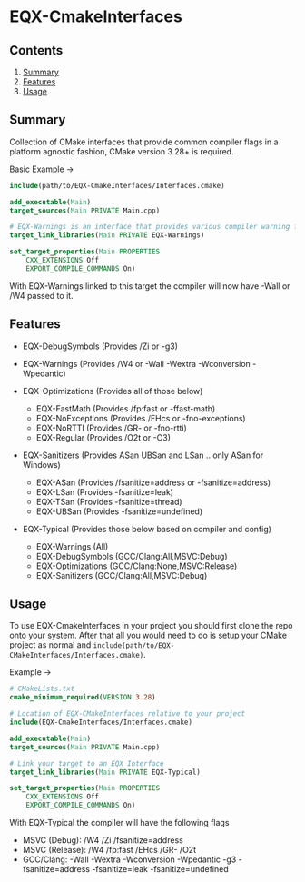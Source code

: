 # EQX-CmakeInterfaces

## Contents

1. [Summary](#summary)
2. [Features](#features)
3. [Usage](#usage)

## Summary <a name="summary"></a>

Collection of CMake interfaces that provide common compiler flags in a platform
agnostic fashion, CMake version 3.28+ is required.

Basic Example ->
```cmake
include(path/to/EQX-CmakeInterfaces/Interfaces.cmake)

add_executable(Main)
target_sources(Main PRIVATE Main.cpp)

# EQX-Warnings is an interface that provides various compiler warning flags
target_link_libraries(Main PRIVATE EQX-Warnings)

set_target_properties(Main PROPERTIES
    CXX_EXTENSIONS Off
    EXPORT_COMPILE_COMMANDS On)
```
With EQX-Warnings linked to this target the compiler will now have -Wall or
/W4 passed to it.

## Features <a name="features"></a>

- EQX-DebugSymbols      (Provides /Zi or -g3)
- EQX-Warnings          (Provides /W4 or -Wall -Wextra -Wconversion -Wpedantic)
- EQX-Optimizations     (Provides all of those below)
    - EQX-FastMath      (Provides /fp:fast or -ffast-math)
    - EQX-NoExceptions  (Provides /EHcs or -fno-exceptions)
    - EQX-NoRTTI        (Provides /GR- or -fno-rtti)
    - EQX-Regular       (Provides /O2t or -O3)
- EQX-Sanitizers        (Provides ASan UBSan and LSan .. only ASan for Windows)
    - EQX-ASan          (Provides /fsanitize=address or -fsanitize=address)
    - EQX-LSan          (Provides -fsanitize=leak)
    - EQX-TSan          (Provides -fsanitize=thread)
    - EQX-UBSan         (Provides -fsanitize=undefined)

- EQX-Typical           (Provides those below based on compiler and config)
    - EQX-Warnings      (All)
    - EQX-DebugSymbols  (GCC/Clang:All,MSVC:Debug)
    - EQX-Optimizations (GCC/Clang:None,MSVC:Release)
    - EQX-Sanitizers    (GCC/Clang:All,MSVC:Debug)

## Usage <a name="usage"></a>

To use EQX-CmakeInterfaces in your project you should first clone the repo onto
your system. After that all you would need to do is setup your CMake project as
normal and `include(path/to/EQX-CMakeInterfaces/Interfaces.cmake)`.

Example ->
```cmake
# CMakeLists.txt
cmake_minimum_required(VERSION 3.28)

# Location of EQX-CMakeInterfaces relative to your project
include(EQX-CmakeInterfaces/Interfaces.cmake)

add_executable(Main)
target_sources(Main PRIVATE Main.cpp)

# Link your target to an EQX Interface
target_link_libraries(Main PRIVATE EQX-Typical)

set_target_properties(Main PROPERTIES
    CXX_EXTENSIONS Off
    EXPORT_COMPILE_COMMANDS On)
```

With EQX-Typical the compiler will have the following flags
- MSVC (Debug): /W4 /Zi /fsanitize=address
- MSVC (Release): /W4 /fp:fast /EHcs /GR- /O2t
- GCC/Clang: -Wall -Wextra -Wconversion -Wpedantic -g3 -fsanitize=address
-fsanitize=leak -fsanitize=undefined
